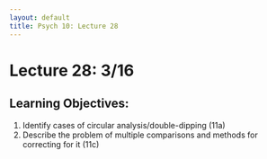 ```yaml
---
layout: default
title: Psych 10: Lecture 28
---
```

# Lecture 28: 3/16

## Learning Objectives:
1. Identify cases of circular analysis/double-dipping (11a)
2. Describe the problem of multiple comparisons and methods for correcting for it (11c)
